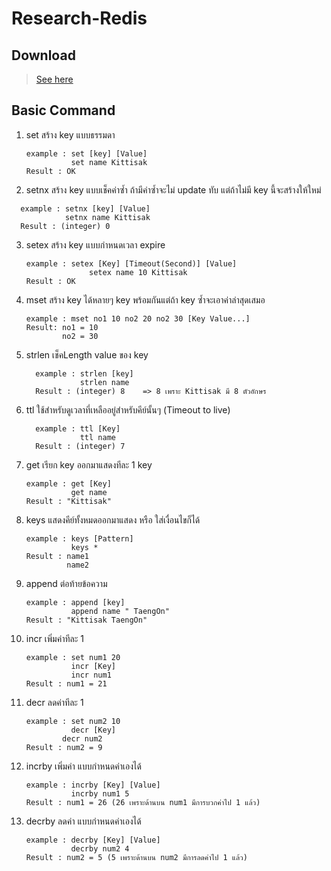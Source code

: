 # Research-Redis
## Download 
 > [See here](https://github.com/microsoftarchive/redis/releases)
## Basic Command

 1. set สร้าง key แบบธรรมดา
 	 ``` 
	 example : set [key] [Value] 
	           set name Kittisak
	 Result : OK
	 ```
 2. setnx สร้าง key แบบเช็คค่าซ้ำ ถ้ามีค่าซ้ำจะไม่ update ทับ แต่ถ้าไม่มี key นี้จะสร้างให้ใหม่
   ```
	 example : setnx [key] [Value]
	           setnx name Kittisak
	 Result : (integer) 0
   ```
	 
	 
 3. setex สร้าง key แบบกำหนดเวลา expire
	 ```
	 example : setex [Key] [Timeout(Second)] [Value]
                   setex name 10 Kittisak
	 Result : OK
	 ```
	
	 
 4. mset สร้าง key ได้หลายๆ key พร้อมกันแต่ถ้า  key ซ้ำจะเอาค่าล่าสุดเสมอ
	 ```
	 example : mset no1 10 no2 20 no2 30 [Key Value...]
	 Result: no1 = 10
		     no2 = 30
	 ```
5. strlen เช็คLength value ของ key
   ```
	 example : strlen [key]
	           strlen name
	 Result : (integer) 8    => 8 เพราะ Kittisak มี 8 ตัวอักษร
	 ```
6. ttl ใช้สำหรับดูเวลาที่เหลืออยู่สำหรับคีย์นั้นๆ (Timeout to live)
   ```
	 example : ttl [Key]
	           ttl name
	 Result : (integer) 7 
	 ```
7. get เรียก key ออกมาแสดงทีละ 1 key
	 ```
	 example : get [Key]
	           get name
	 Result : "Kittisak"
	 ```
8. keys แสดงคีย์ทั้งหมดออกมาแสดง หรือ ใส่เงื่อนไขก็ได้
	 ```
	 example : keys [Pattern]
	           keys *
	 Result : name1
	          name2
	 ```
9. append ต่อท้ายข้อความ
	 ```
	 example : append [key]
	           append name " TaengOn"
	 Result : "Kittisak TaengOn"
	 ```
10. incr เพิ่มค่าทีละ 1
	 ```
	 example : set num1 20
	           incr [Key]
               incr num1
	 Result : num1 = 21
	 ```
11. decr ลดค่าทีละ 1 
	 ```
	 example : set num2 10
	           decr [Key]
             decr num2
	 Result : num2 = 9
	 ```
12. incrby เพิ่มค่า แบบกำหนดค่าเองได้
	 ```
	 example : incrby [Key] [Value]
	           incrby num1 5
	 Result : num1 = 26 (26 เพราะด้านบน num1 มีการบวกค่าไป 1 แล้ว)
	 ```
13. decrby ลดค่า แบบกำหนดค่าเองได้
	 ```
	 example : decrby [Key] [Value]
	           decrby num2 4
	 Result : num2 = 5 (5 เพราะด้านบน num2 มีการลดค่าไป 1 แล้ว)
	 ```

 
